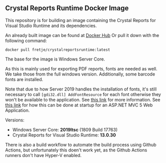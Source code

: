 ## Crystal Reports Runtime Docker Image

This repository is for building an image containing the Crystal Reports for Visual Studio Runtime and its dependencies.

An already built image can be found at [Docker Hub](https://hub.docker.com/r/fretje/crystalreportsruntime)
Or pull it down with the following command:

    docker pull fretje/crystalreportsruntime:latest

The base for the image is Windows Server Core.

As this is mainly used for exporting PDF reports, fonts are needed as well. We take those from the full windows version. Additionally, some barcode fonts are installed.

Note that due to how Server 2019 handles the installation of fonts, it's still necessary to call `[gdi32.dll] AddFontResource` for each font otherwise they won't be available to the application. 
See [this link](https://stackoverflow.com/questions/54366537/adding-fonts-in-server-core-2019ltsc-container-image) for more information.
See [this link](https://gist.github.com/fretje/9c9a81a0e30554b5797e8f5bb792f866) for how this can be done at startup for an ASP.NET MVC 5 Web Application. 

Versions:
* Windows Server Core: **2019ltsc** (1809 Build 17763)
* Crystal Reports for Visual Studio Runtime: **13.0.30**

There is also a build workflow to automate the build process using Github Actions, but unfortunately this doen't work yet, as the Github Actions runners don't have Hyper-V enabled.
